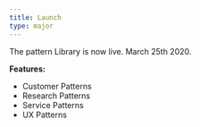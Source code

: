 ```yaml
---
title: Launch
type: major
---
```


The pattern Library is now live. March 25th 2020.

**Features:**

* Customer Patterns
* Research Patterns
* Service Patterns
* UX Patterns
